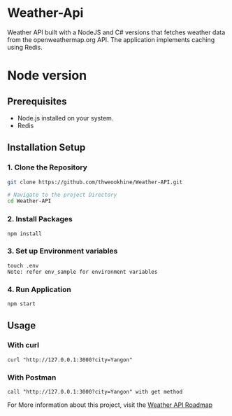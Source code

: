 # Weather-Api

Weather API built with a NodeJS and C# versions that fetches weather data from the openweathermap.org API. The application implements caching using Redis.

# Node version
## Prerequisites

- Node.js installed on your system.
- Redis

## Installation Setup

### 1. Clone the Repository

```bash
git clone https://github.com/thweookhine/Weather-API.git

# Navigate to the project Directory
cd Weather-API
```

### 2. Install Packages

```
npm install
```

### 3. Set up Environment variables

```
touch .env
Note: refer env_sample for environment variables
```

### 4. Run Application

```
npm start
```

## Usage

### With curl

```
curl "http://127.0.0.1:3000?city=Yangon"
```

### With Postman

```
call "http://127.0.0.1:3000?city=Yangon" with get method
```

For More information about this project, visit the [Weather API Roadmap](https://roadmap.sh/projects/weather-api-wrapper-service)
